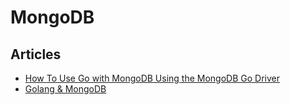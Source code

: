 # MongoDB

## Articles
* [How To Use Go with MongoDB Using the MongoDB Go Driver](https://www.digitalocean.com/community/tutorials/how-to-use-go-with-mongodb-using-the-mongodb-go-driver)
* [Golang & MongoDB](https://www.mongodb.com/resources/languages/golang)

